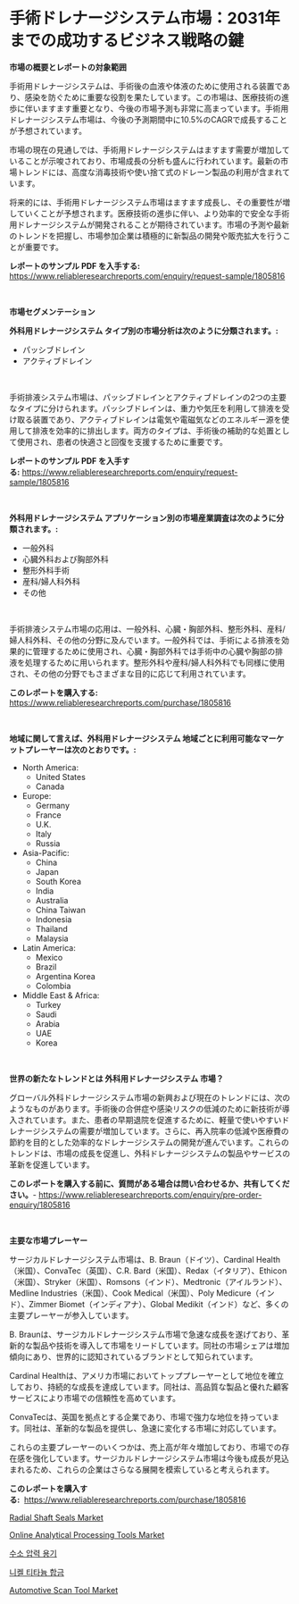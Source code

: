 <p><h1>手術ドレナージシステム市場：2031年までの成功するビジネス戦略の鍵</h1></p><p><strong>市場の概要とレポートの対象範囲</strong></p>
<p><p>手術用ドレナージシステムは、手術後の血液や体液のために使用される装置であり、感染を防ぐために重要な役割を果たしています。この市場は、医療技術の進歩に伴いますます重要となり、今後の市場予測も非常に高まっています。手術用ドレナージシステム市場は、今後の予測期間中に10.5%のCAGRで成長することが予想されています。</p><p>市場の現在の見通しでは、手術用ドレナージシステムはますます需要が増加していることが示唆されており、市場成長の分析も盛んに行われています。最新の市場トレンドには、高度な消毒技術や使い捨て式のドレーン製品の利用が含まれています。</p><p>将来的には、手術用ドレナージシステム市場はますます成長し、その重要性が増していくことが予想されます。医療技術の進歩に伴い、より効率的で安全な手術用ドレナージシステムが開発されることが期待されています。市場の予測や最新のトレンドを把握し、市場参加企業は積極的に新製品の開発や販売拡大を行うことが重要です。</p></p>
<p><strong>レポートのサンプル PDF を入手する:</strong> <a href="https://www.reliableresearchreports.com/enquiry/request-sample/1805816">https://www.reliableresearchreports.com/enquiry/request-sample/1805816</a></p>
<p>&nbsp;</p>
<p><strong>市場セグメンテーション</strong></p>
<p><strong>外科用ドレナージシステム タイプ別の市場分析は次のように分類されます。:</strong></p>
<p><ul><li>パッシブドレイン</li><li>アクティブドレイン</li></ul></p>
<p>&nbsp;</p>
<p><p>手術排液システム市場は、パッシブドレインとアクティブドレインの2つの主要なタイプに分けられます。パッシブドレインは、重力や気圧を利用して排液を受け取る装置であり、アクティブドレインは電気や電磁気などのエネルギー源を使用して排液を効率的に排出します。両方のタイプは、手術後の補助的な処置として使用され、患者の快適さと回復を支援するために重要です。</p></p>
<p><strong>レポートのサンプル PDF を入手する:</strong>&nbsp;<a href="https://www.reliableresearchreports.com/enquiry/request-sample/1805816">https://www.reliableresearchreports.com/enquiry/request-sample/1805816</a></p>
<p>&nbsp;</p>
<p><strong> 外科用ドレナージシステム アプリケーション別の市場産業調査は次のように分類されます。:</strong></p>
<p><ul><li>一般外科</li><li>心臓外科および胸部外科</li><li>整形外科手術</li><li>産科/婦人科外科</li><li>その他</li></ul></p>
<p>&nbsp;</p>
<p><p>手術排液システム市場の応用は、一般外科、心臓・胸部外科、整形外科、産科/婦人科外科、その他の分野に及んでいます。一般外科では、手術による排液を効果的に管理するために使用され、心臓・胸部外科では手術中の心臓や胸部の排液を処理するために用いられます。整形外科や産科/婦人科外科でも同様に使用され、その他の分野でもさまざまな目的に応じて利用されています。</p></p>
<p><strong>このレポートを購入する:</strong>&nbsp; <a href="https://www.reliableresearchreports.com/purchase/1805816">https://www.reliableresearchreports.com/purchase/1805816</a></p>
<p>&nbsp;</p>
<p><strong>地域に関して言えば、外科用ドレナージシステム 地域ごとに利用可能なマーケットプレーヤーは次のとおりです。:</strong></p>
<p><ul>
    <li>
        North America:
        <ul>
            <li>United States</li>
            <li>Canada</li>
        </ul>
    </li>
    <li>
        Europe:
        <ul>
            <li>Germany</li>
            <li>France</li>
            <li>U.K.</li>
            <li>Italy</li>
            <li>Russia</li>
        </ul>
    </li>
    <li>
        Asia-Pacific:
        <ul>
            <li>China</li>
            <li>Japan</li>
            <li>South Korea</li>
            <li>India</li>
            <li>Australia</li>
            <li>China Taiwan</li>
            <li>Indonesia</li>
            <li>Thailand</li>
            <li>Malaysia</li>
        </ul>
    </li>
    <li>
        Latin America:
        <ul>
            <li>Mexico</li>
            <li>Brazil</li>
            <li>Argentina Korea</li>
            <li>Colombia</li>
        </ul>
    </li>
    <li>
        Middle East & Africa:
        <ul>
            <li>Turkey</li>
            <li>Saudi</li>
            <li>Arabia</li>
            <li>UAE</li>
            <li>Korea</li>
        </ul>
    </li>
    </ul></p>
<p>&nbsp;</p>
<p><strong>世界の新たなトレンドとは 外科用ドレナージシステム 市場？</strong></p>
<p><p>グローバル外科ドレナージシステム市場の新興および現在のトレンドには、次のようなものがあります。手術後の合併症や感染リスクの低減のために新技術が導入されています。また、患者の早期退院を促進するために、軽量で使いやすいドレナージシステムの需要が増加しています。さらに、再入院率の低減や医療費の節約を目的とした効率的なドレナージシステムの開発が進んでいます。これらのトレンドは、市場の成長を促進し、外科ドレナージシステムの製品やサービスの革新を促進しています。</p></p>
<p><strong>このレポートを購入する前に、質問がある場合は問い合わせるか、共有してください。</strong>- <a href="https://www.reliableresearchreports.com/enquiry/pre-order-enquiry/1805816">https://www.reliableresearchreports.com/enquiry/pre-order-enquiry/1805816</a></p>
<p>&nbsp;</p>
<p><strong>主要な市場プレーヤー</strong></p>
<p><p>サージカルドレナージシステム市場は、B. Braun（ドイツ）、Cardinal Health（米国）、ConvaTec（英国）、C.R. Bard（米国）、Redax（イタリア）、Ethicon（米国）、Stryker（米国）、Romsons（インド）、Medtronic（アイルランド）、Medline Industries（米国）、Cook Medical（米国）、Poly Medicure（インド）、Zimmer Biomet（インディアナ）、Global Medikit（インド）など、多くの主要プレーヤーが参入しています。</p><p>B. Braunは、サージカルドレナージシステム市場で急速な成長を遂げており、革新的な製品や技術を導入して市場をリードしています。同社の市場シェアは増加傾向にあり、世界的に認知されているブランドとして知られています。</p><p>Cardinal Healthは、アメリカ市場においてトッププレーヤーとして地位を確立しており、持続的な成長を達成しています。同社は、高品質な製品と優れた顧客サービスにより市場での信頼性を高めています。</p><p>ConvaTecは、英国を拠点とする企業であり、市場で強力な地位を持っています。同社は、革新的な製品を提供し、急速に変化する市場に対応しています。</p><p>これらの主要プレーヤーのいくつかは、売上高が年々増加しており、市場での存在感を強化しています。サージカルドレナージシステム市場は今後も成長が見込まれるため、これらの企業はさらなる展開を模索していると考えられます。</p></p>
<p><strong>このレポートを購入する:</strong>&nbsp;&nbsp;<a href="https://www.reliableresearchreports.com/purchase/1805816">https://www.reliableresearchreports.com/purchase/1805816</a></p>
<p><p><a href="https://view.publitas.com/reportprime-1/radial-shaft-seals-market-size-market-trends-and-growth-outlook-forecasted-for-period-from-2024-to-2031/">Radial Shaft Seals Market</a></p><p><a href="https://gentle-editor-9db.notion.site/Online-Analytical-Processing-Tools-Market-Share-Market-New-Trends-Analysis-Report-By-Type-By-Appl-1ea19e11462143959700dc4d907098db">Online Analytical Processing Tools Market</a></p><p><a href="https://medium.com/@cierrahayes645/%EC%88%98%EC%86%8C-%EC%95%95%EB%A0%A5-%EC%9A%A9%EA%B8%B0-%EC%8B%9C%EC%9E%A5-%EB%A9%94%ED%8A%B8%EB%A6%AD%EC%8A%A4%EB%A5%BC-%ED%95%B4%EB%8F%85-%EC%8B%9C%EC%9E%A5-%EC%A0%90%EC%9C%A0%EC%9C%A8-%ED%8A%B8%EB%A0%8C%EB%93%9C-%EB%B0%8F-%EC%84%B1%EC%9E%A5-%ED%8C%A8%ED%84%B4-6724186afaf1">수소 압력 용기</a></p><p><a href="https://medium.com/@derrickmafrks96745/%EB%8B%88%EC%BC%88-%ED%8B%B0%ED%83%80%EB%8A%84-%ED%95%A9%EA%B8%88-%EC%8B%9C%EC%9E%A5-%EB%8F%99%ED%96%A5-%EB%B0%8F-%EC%8B%9C%EC%9E%A5-%EB%B6%84%EC%84%9D%EC%9D%80-2024%EB%85%84%EB%B6%80%ED%84%B0-2031%EB%85%84%EA%B9%8C%EC%A7%80-%EC%98%88%EC%B8%A1%EB%90%A9%EB%8B%88%EB%8B%A4-663dec82977b">니켈 티타늄 합금</a></p><p><a href="https://issuu.com/reportprime-2/docs/automotive-scan-tool-market-size-2030.pptx">Automotive Scan Tool Market</a></p></p>